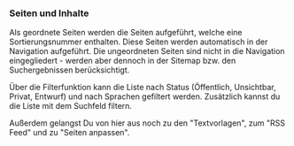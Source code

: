 ### Seiten und Inhalte ###

Als geordnete Seiten werden die Seiten aufgeführt, welche eine Sortierungsnummer enthalten. Diese Seiten werden automatisch in der Navigation aufgeführt. Die ungeordneten Seiten sind nicht in die Navigation eingegliedert - werden aber dennoch in der Sitemap bzw. den Suchergebnissen berücksichtigt.

Über die Filterfunktion kann die Liste nach Status (Öffentlich, Unsichtbar, Privat, Entwurf) und nach Sprachen gefiltert werden. Zusätzlich kannst du die Liste mit dem Suchfeld filtern.

Außerdem gelangst Du von hier aus noch zu den "Textvorlagen", zum "RSS Feed" und zu "Seiten anpassen".